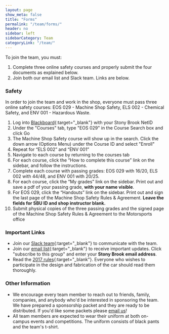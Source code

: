 ```yaml
---
layout: page
show_meta: false
title: "Forms"
permalink: "/team/forms/"
header: no
sidebar: left
sidebarCategory: Team
categoryLink: "/team/"
---
```


To join the team, you must:

1.  Complete three online safety courses and properly submit the four documents as explained below.
2.  Join both our email list and Slack team.  Links are below.

### Safety
In order to join the team and work in the shop, everyone must pass three online safety courses: EOS 029 - Machine Shop Safety, ELS 002 - Chemical Safety, and ENV 001 - Hazardous Waste.

1. Log into [Blackboard](http://blackboard.stonybrook.edu){:target="_blank"} with your Stony Brook NetID
2. Under the "Courses" tab, type "EOS 029" in the Course Search box and click Go
3. The Machine Shop Safety course will show up in the search. Click the down arrow (Options Menu) under the Course ID and select "Enroll"
4. Repeat for “ELS 002” and “ENV 001”
5. Navigate to each course by returning to the courses tab
6. For each course, click the “How to complete this course” link on the sidebar, and follow the instructions.
7. Complete each course with passing grades: EOS 029 with 16/20, ELS 002 with 44/48, and ENV 001 with 20/25.
8. For each course, click the “My grades” link on the sidebar.  Print out and save a pdf of your passing grade, **with your name visible**.
9. For EOS 029, click the “Handouts” link on the sidebar.  Print out and sign the last page of the Machine Shop Safety Rules & Agreement.  **Leave the fields for SBU ID and shop instructor blank.**
10. Submit physical copies of the three passing grades and the signed page of the Machine Shop Safety Rules & Agreement to the Motorsports office

### Important Links
- Join our [Slack team](https://sbum.slack.com/x-15349418596-56352870371/signup){:target="_blank"} to communicate with the team.
- Join our [email list](http://groups.google.com/forum/#!forum/stony-brook-motorsports){:target="_blank"} to receive important updates.  Click "subscribe to this group" and enter your **Stony Brook email address**.  
- Read the [2017 rules](http://students.sae.org/cds/bajasae/rules/){:target="_blank"}.  Everyone who wishes to participate in the design and fabrication of the car should read them thoroughly.

### Other Information
- We encourage every team member to reach out to friends, family, companies, and anybody who'd be interested in sponsoring the team. We have prepared a sponsorship packet and they are ready to be distributed. If you'd like some packets please [email us]({{site.baseurl}}/contact/)!
- All team members are expected to wear their uniform at both on-campus events and competitions. The uniform consists of black pants and the team's t-shirt.
